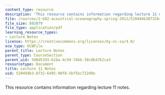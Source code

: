 ```yaml
---
content_type: resource
description: 'This resource contains information regarding lecture 11 notes. '
file: /courses/2-682-acoustical-oceanography-spring-2012/520494b38732649598f85bf5bc722d9e_MIT2_682S12_lec11.pdf
file_size: 892079
file_type: application/pdf
learning_resource_types:
- Lecture Notes
license: https://creativecommons.org/licenses/by-nc-sa/4.0/
ocw_type: OCWFile
parent_title: Lecture Notes
parent_type: CourseSection
parent_uid: 590d5193-61ba-4c59-74bb-38c0b4762ca3
resourcetype: Document
title: Lecture 11 Notes
uid: 520494b3-8732-6495-98f8-5bf5bc722d9e
---
```

This resource contains information regarding lecture 11 notes. 